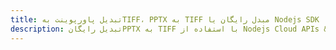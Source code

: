 ---title: تبدیل پاورپوینت بهTIFF، PPTX به TIFF مبدل رایگان یا Nodejs SDKdescription: تبدیل رایگانPPTX به TIFF با استفاده از Nodejs Cloud APIs & SDK. همچنین اسناد Microsoft PowerPoint را در Cloud ایجاد، ویرایش و رندر کنید.---